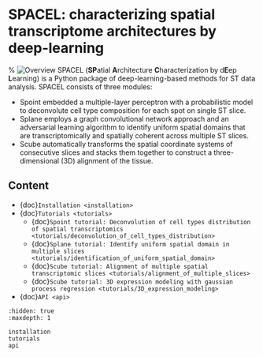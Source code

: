 # SPACEL: characterizing spatial transcriptome architectures by deep-learning

% ![Overview](docs/figures/figure1.png "Overview")
SPACEL (**SP**atial **A**rchitecture **C**haracterization by d**E**ep **L**earning) is a Python package of deep-learning-based methods for ST data analysis. SPACEL consists of three modules: 

- Spoint embedded a multiple-layer perceptron with a probabilistic model to deconvolute cell type composition for each spot on single ST slice.
- Splane employs a graph convolutional network approach and an adversarial learning algorithm to identify uniform spatial domains that are transcriptomically and spatially coherent across multiple ST slices.
- Scube automatically transforms the spatial coordinate systems of consecutive slices and stacks them together to construct a three-dimensional (3D) alignment of the tissue.

## Content
* {doc}`Installation <installation>`
* {doc}`Tutorials <tutorials>`
    * {doc}`Spoint tutorial: Deconvolution of cell types distribution of spatial transcriptomics <tutorials/deconvolution_of_cell_types_distribution>`
    * {doc}`Splane tutorial: Identify uniform spatial domain in multiple slices <tutorials/identification_of_uniform_spatial_domain>`
    * {doc}`Scube tutorial: Alignment of multiple spatial transcriptomic slices <tutorials/alignment_of_multiple_slices>`
    * {doc}`Scube tutorial: 3D expression modeling with gaussian process regression <tutorials/3D_expression_modeling>`
* {doc}`API <api>`

```{toctree}
:hidden: true
:maxdepth: 1

installation
tutorials
api
```
